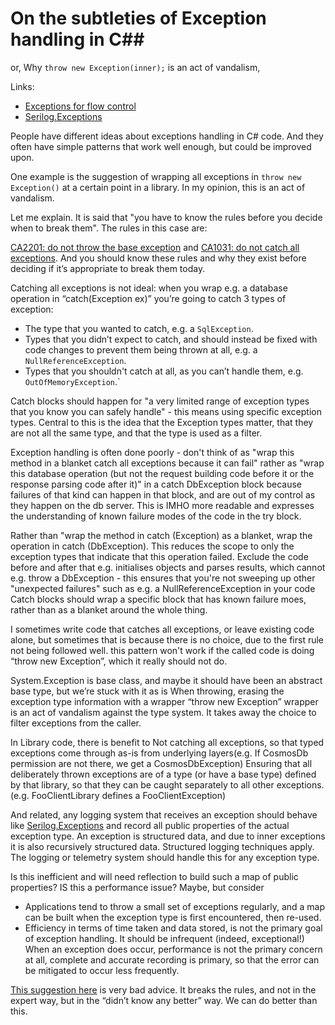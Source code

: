 # On the subtleties of Exception handling in C##

or, Why `throw new Exception(inner);` is an act of vandalism,

Links:

* [Exceptions for flow control](https://enterprisecraftsmanship.com/posts/exceptions-for-flow-control/)
* [Serilog.Exceptions](https://github.com/RehanSaeed/Serilog.Exceptions)

People have different ideas about exceptions handling in C# code.
And they often have simple patterns that work well enough, but could be improved upon.

One example is the suggestion of wrapping all exceptions in `throw new Exception()` at a certain point in a library. In my opinion, this is an act of vandalism.

Let me explain. It is said that "you have to know the rules before you decide when to break them". The rules in this case are:

[CA2201: do not throw the base exception](https://learn.microsoft.com/en-us/dotnet/fundamentals/code-analysis/quality-rules/ca2201) and [CA1031: do not catch all exceptions](https://learn.microsoft.com/en-us/dotnet/fundamentals/code-analysis/quality-rules/ca1031). And you should know these rules and why they exist before deciding if it’s appropriate to break them today.

Catching all exceptions is not ideal: when you wrap e.g. a database operation in “catch(Exception ex)” you’re going to catch 3 types of exception:

* The type that you wanted to catch, e.g. a  `SqlException`.
* Types that you didn’t expect to catch, and should instead be fixed with code changes to prevent them being thrown at all, e.g. a `NullReferenceException`.
* Types that you shouldn't catch at all, as you can’t handle them, e.g. `OutOfMemoryException`.`

Catch blocks should happen for "a very limited range of exception types that you know you can safely handle" - this means using specific exception types. Central to this is the idea that the Exception types matter, that they are not all the same type, and that the type is used as a filter.  

Exception handling is often done poorly - don't think of as "wrap this method in a blanket catch all exceptions because it can fail" rather as "wrap this database operation (but not the request building code before it or the response parsing code after it)" in a catch DbException block because failures of that kind can happen in that block, and are out of my control as they happen on the db server. This is IMHO more readable and expresses the understanding of known failure modes of the code in the try block.

Rather than "wrap the method in catch (Exception) as a blanket, wrap the operation in catch (DbException). This reduces the scope to only the exception types that indicate that this operation failed. Exclude the code before and after that e.g. initialises objects and parses results, which cannot e.g. throw a DbException - this ensures that you're not sweeping up other "unexpected failures" such as e.g. a NullReferenceException in your code
Catch blocks should wrap a specific block that has known failure moes, rather than as a blanket around the whole thing.

I sometimes write code that catches all exceptions, or leave existing code alone, but sometimes that is because there is no choice, due to the first rule not being followed well. this pattern won't work if the called code is doing “throw new Exception”, which it really should not do.

System.Exception is  base class, and maybe it should have been an abstract base type, but we’re stuck with it as is
When throwing, erasing the exception type information with a wrapper “throw new Exception” wrapper is an act of vandalism against the type system. It takes away the choice to filter exceptions from the caller.

In Library code, there is benefit to 
 Not catching all exceptions, so that typed exceptions come through as-is from underlying layers(e.g. If CosmosDb permission are not there, we get a CosmosDbException)
Ensuring that all deliberately thrown exceptions are of a type (or have a base type) defined by that library, so that they can be caught separately to all other exceptions. (e.g. FooClientLibrary defines a FooClientException)

And related, any logging system that receives an exception should behave like [Serilog.Exceptions](https://github.com/RehanSaeed/Serilog.Exceptions)  and record all public properties of the actual exception type. An exception is structured data, and due to inner exceptions it is also recursively structured data. Structured logging techniques apply. The logging or telemetry system should handle this for any exception type.

Is this inefficient and will need reflection to build such a map of public properties?  IS this a performance issue? Maybe, but consider 

* Applications tend to throw a small set of exceptions regularly, and a map can be built when the exception type is first encountered, then re-used. 
* Efficiency in terms of time taken and data stored, is not the primary goal of exception handling. It should be infrequent (indeed, exceptional!)  When an exception does occur, performance is not the primary concern at all, complete and accurate recording is primary, so that the error can be mitigated to occur less frequently.


[This suggestion here](https://timwise.co.uk/2014/05/10/throw-vs-throw-ex-vs-wrap-and-throw-in/) is very bad advice. It breaks the rules, and not in the expert way, but in the “didn’t know any better” way. We can do better than this.
